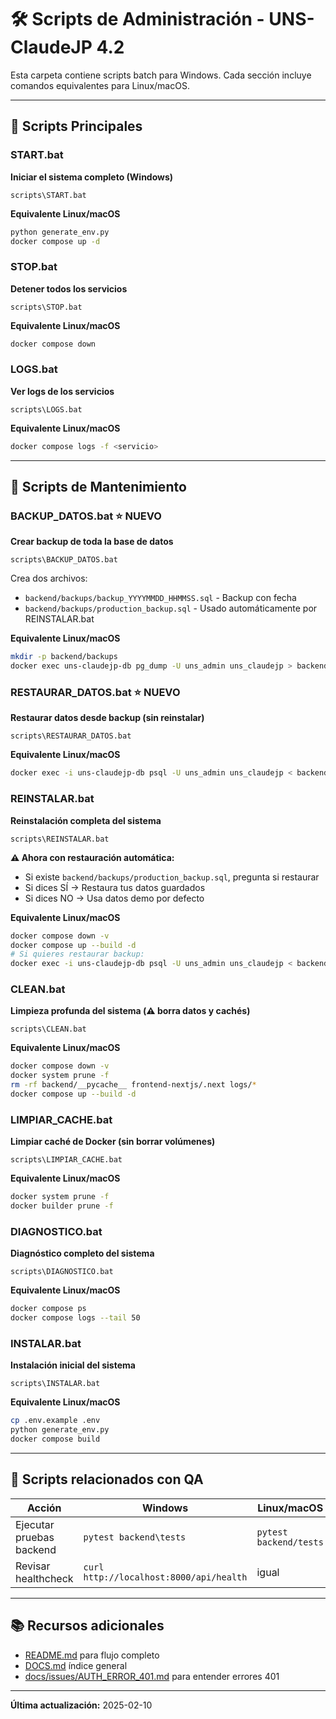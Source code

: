 # 🛠️ Scripts de Administración - UNS-ClaudeJP 4.2

Esta carpeta contiene scripts batch para Windows. Cada sección incluye comandos equivalentes para Linux/macOS.

---

## 🚀 Scripts Principales

### START.bat
**Iniciar el sistema completo (Windows)**

```batch
scripts\START.bat
```

**Equivalente Linux/macOS**

```bash
python generate_env.py
docker compose up -d
```

### STOP.bat
**Detener todos los servicios**

```batch
scripts\STOP.bat
```

**Equivalente Linux/macOS**

```bash
docker compose down
```

### LOGS.bat
**Ver logs de los servicios**

```batch
scripts\LOGS.bat
```

**Equivalente Linux/macOS**

```bash
docker compose logs -f <servicio>
```

---

## 🔧 Scripts de Mantenimiento

### BACKUP_DATOS.bat ⭐ NUEVO
**Crear backup de toda la base de datos**

```batch
scripts\BACKUP_DATOS.bat
```

Crea dos archivos:
- `backend/backups/backup_YYYYMMDD_HHMMSS.sql` - Backup con fecha
- `backend/backups/production_backup.sql` - Usado automáticamente por REINSTALAR.bat

**Equivalente Linux/macOS**

```bash
mkdir -p backend/backups
docker exec uns-claudejp-db pg_dump -U uns_admin uns_claudejp > backend/backups/production_backup.sql
```

### RESTAURAR_DATOS.bat ⭐ NUEVO
**Restaurar datos desde backup (sin reinstalar)**

```batch
scripts\RESTAURAR_DATOS.bat
```

**Equivalente Linux/macOS**

```bash
docker exec -i uns-claudejp-db psql -U uns_admin uns_claudejp < backend/backups/production_backup.sql
```

### REINSTALAR.bat
**Reinstalación completa del sistema**

```batch
scripts\REINSTALAR.bat
```

**⚠️ Ahora con restauración automática:**
- Si existe `backend/backups/production_backup.sql`, pregunta si restaurar
- Si dices SÍ → Restaura tus datos guardados
- Si dices NO → Usa datos demo por defecto

**Equivalente Linux/macOS**

```bash
docker compose down -v
docker compose up --build -d
# Si quieres restaurar backup:
docker exec -i uns-claudejp-db psql -U uns_admin uns_claudejp < backend/backups/production_backup.sql
```

### CLEAN.bat
**Limpieza profunda del sistema (⚠️ borra datos y cachés)**

```batch
scripts\CLEAN.bat
```

**Equivalente Linux/macOS**

```bash
docker compose down -v
docker system prune -f
rm -rf backend/__pycache__ frontend-nextjs/.next logs/*
docker compose up --build -d
```

### LIMPIAR_CACHE.bat
**Limpiar caché de Docker (sin borrar volúmenes)**

```batch
scripts\LIMPIAR_CACHE.bat
```

**Equivalente Linux/macOS**

```bash
docker system prune -f
docker builder prune -f
```

### DIAGNOSTICO.bat
**Diagnóstico completo del sistema**

```batch
scripts\DIAGNOSTICO.bat
```

**Equivalente Linux/macOS**

```bash
docker compose ps
docker compose logs --tail 50
```

### INSTALAR.bat
**Instalación inicial del sistema**

```batch
scripts\INSTALAR.bat
```

**Equivalente Linux/macOS**

```bash
cp .env.example .env
python generate_env.py
docker compose build
```

---

## 🧪 Scripts relacionados con QA

| Acción | Windows | Linux/macOS |
|--------|---------|-------------|
| Ejecutar pruebas backend | `pytest backend\tests` | `pytest backend/tests` |
| Revisar healthcheck | `curl http://localhost:8000/api/health` | igual |

---

## 📚 Recursos adicionales

- [README.md](../README.md) para flujo completo
- [DOCS.md](../DOCS.md) índice general
- [docs/issues/AUTH_ERROR_401.md](../docs/issues/AUTH_ERROR_401.md) para entender errores 401

---

**Última actualización:** 2025-02-10
